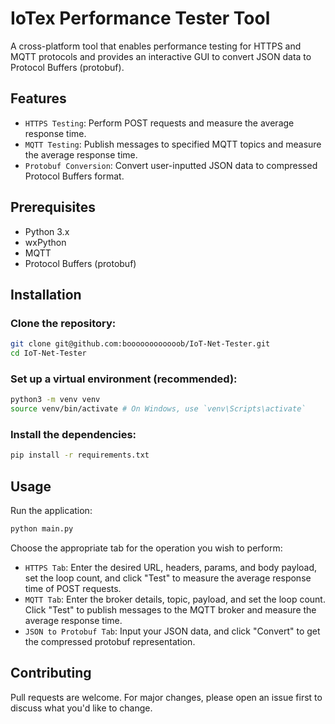 # IoTex Performance Tester Tool

A cross-platform tool that enables performance testing for HTTPS and MQTT protocols and provides an interactive GUI to convert JSON data to Protocol Buffers (protobuf).

## Features

- `HTTPS Testing`: Perform POST requests and measure the average response time.
- `MQTT Testing`: Publish messages to specified MQTT topics and measure the average response time.
- `Protobuf Conversion`: Convert user-inputted JSON data to compressed Protocol Buffers format.

## Prerequisites

- Python 3.x
- wxPython
- MQTT
- Protocol Buffers (protobuf)

## Installation

### Clone the repository:

```bash
git clone git@github.com:boooooooooooob/IoT-Net-Tester.git
cd IoT-Net-Tester
```

### Set up a virtual environment (recommended):

```bash
python3 -m venv venv
source venv/bin/activate # On Windows, use `venv\Scripts\activate`
```

### Install the dependencies:

```bash
pip install -r requirements.txt
```

## Usage

Run the application:

```bash
python main.py
```

Choose the appropriate tab for the operation you wish to perform:

- `HTTPS Tab`: Enter the desired URL, headers, params, and body payload, set the loop count, and click "Test" to measure the average response time of POST requests.
- `MQTT Tab`: Enter the broker details, topic, payload, and set the loop count. Click "Test" to publish messages to the MQTT broker and measure the average response time.
- `JSON to Protobuf Tab`: Input your JSON data, and click "Convert" to get the compressed protobuf representation.

## Contributing

Pull requests are welcome. For major changes, please open an issue first to discuss what you'd like to change.
